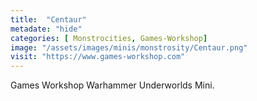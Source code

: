 ```yaml
---
title:  "Centaur"
metadate: "hide"
categories: [ Monstrocities, Games-Workshop]
image: "/assets/images/minis/monstrosity/Centaur.png"
visit: "https://www.games-workshop.com"
---
```

Games Workshop Warhammer Underworlds Mini.